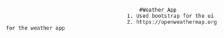                                                #Weather App
                                           1. Used bootstrap for the ui
                                           2. https://openweathermap.org for the weather app

